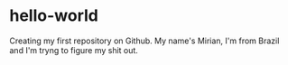 # hello-world
Creating my first repository on Github.
My name's Mirian, I'm from Brazil and I'm tryng to figure my shit out.

